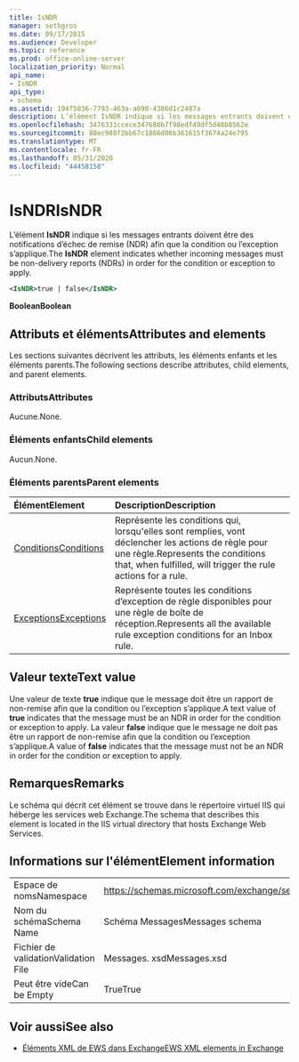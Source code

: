 ```yaml
---
title: IsNDR
manager: sethgros
ms.date: 09/17/2015
ms.audience: Developer
ms.topic: reference
ms.prod: office-online-server
localization_priority: Normal
api_name:
- IsNDR
api_type:
- schema
ms.assetid: 194f5836-7793-463a-a090-4386d1c2487a
description: L’élément IsNDR indique si les messages entrants doivent être des notifications d’échec de remise (NDR) afin que la condition ou l’exception s’applique.
ms.openlocfilehash: 3476331ccece347686b7f98edf49df5d48b8562e
ms.sourcegitcommit: 88ec988f2bb67c1866d06b361615f3674a24e795
ms.translationtype: MT
ms.contentlocale: fr-FR
ms.lasthandoff: 05/31/2020
ms.locfileid: "44458158"
---
```

# <a name="isndr"></a><span data-ttu-id="3574f-103">IsNDR</span><span class="sxs-lookup"><span data-stu-id="3574f-103">IsNDR</span></span>

<span data-ttu-id="3574f-104">L’élément **IsNDR** indique si les messages entrants doivent être des notifications d’échec de remise (NDR) afin que la condition ou l’exception s’applique.</span><span class="sxs-lookup"><span data-stu-id="3574f-104">The **IsNDR** element indicates whether incoming messages must be non-delivery reports (NDRs) in order for the condition or exception to apply.</span></span> 
  
```XML
<IsNDR>true | false</IsNDR>
```

 <span data-ttu-id="3574f-105">**Boolean**</span><span class="sxs-lookup"><span data-stu-id="3574f-105">**Boolean**</span></span>
## <a name="attributes-and-elements"></a><span data-ttu-id="3574f-106">Attributs et éléments</span><span class="sxs-lookup"><span data-stu-id="3574f-106">Attributes and elements</span></span>

<span data-ttu-id="3574f-107">Les sections suivantes décrivent les attributs, les éléments enfants et les éléments parents.</span><span class="sxs-lookup"><span data-stu-id="3574f-107">The following sections describe attributes, child elements, and parent elements.</span></span>
  
### <a name="attributes"></a><span data-ttu-id="3574f-108">Attributs</span><span class="sxs-lookup"><span data-stu-id="3574f-108">Attributes</span></span>

<span data-ttu-id="3574f-109">Aucune.</span><span class="sxs-lookup"><span data-stu-id="3574f-109">None.</span></span>
  
### <a name="child-elements"></a><span data-ttu-id="3574f-110">Éléments enfants</span><span class="sxs-lookup"><span data-stu-id="3574f-110">Child elements</span></span>

<span data-ttu-id="3574f-111">Aucun.</span><span class="sxs-lookup"><span data-stu-id="3574f-111">None.</span></span>
  
### <a name="parent-elements"></a><span data-ttu-id="3574f-112">Éléments parents</span><span class="sxs-lookup"><span data-stu-id="3574f-112">Parent elements</span></span>

|<span data-ttu-id="3574f-113">**Élément**</span><span class="sxs-lookup"><span data-stu-id="3574f-113">**Element**</span></span>|<span data-ttu-id="3574f-114">**Description**</span><span class="sxs-lookup"><span data-stu-id="3574f-114">**Description**</span></span>|
|:-----|:-----|
|[<span data-ttu-id="3574f-115">Conditions</span><span class="sxs-lookup"><span data-stu-id="3574f-115">Conditions</span></span>](conditions.md) <br/> |<span data-ttu-id="3574f-116">Représente les conditions qui, lorsqu'elles sont remplies, vont déclencher les actions de règle pour une règle.</span><span class="sxs-lookup"><span data-stu-id="3574f-116">Represents the conditions that, when fulfilled, will trigger the rule actions for a rule.</span></span>  <br/> |
|[<span data-ttu-id="3574f-117">Exceptions</span><span class="sxs-lookup"><span data-stu-id="3574f-117">Exceptions</span></span>](exceptions.md) <br/> |<span data-ttu-id="3574f-118">Représente toutes les conditions d’exception de règle disponibles pour une règle de boîte de réception.</span><span class="sxs-lookup"><span data-stu-id="3574f-118">Represents all the available rule exception conditions for an Inbox rule.</span></span>  <br/> |
   
## <a name="text-value"></a><span data-ttu-id="3574f-119">Valeur texte</span><span class="sxs-lookup"><span data-stu-id="3574f-119">Text value</span></span>

<span data-ttu-id="3574f-120">Une valeur de texte **true** indique que le message doit être un rapport de non-remise afin que la condition ou l’exception s’applique.</span><span class="sxs-lookup"><span data-stu-id="3574f-120">A text value of **true** indicates that the message must be an NDR in order for the condition or exception to apply.</span></span> <span data-ttu-id="3574f-121">La valeur **false** indique que le message ne doit pas être un rapport de non-remise afin que la condition ou l’exception s’applique.</span><span class="sxs-lookup"><span data-stu-id="3574f-121">A value of **false** indicates that the message must not be an NDR in order for the condition or exception to apply.</span></span> 
  
## <a name="remarks"></a><span data-ttu-id="3574f-122">Remarques</span><span class="sxs-lookup"><span data-stu-id="3574f-122">Remarks</span></span>

<span data-ttu-id="3574f-123">Le schéma qui décrit cet élément se trouve dans le répertoire virtuel IIS qui héberge les services web Exchange.</span><span class="sxs-lookup"><span data-stu-id="3574f-123">The schema that describes this element is located in the IIS virtual directory that hosts Exchange Web Services.</span></span>
  
## <a name="element-information"></a><span data-ttu-id="3574f-124">Informations sur l'élément</span><span class="sxs-lookup"><span data-stu-id="3574f-124">Element information</span></span>

|||
|:-----|:-----|
|<span data-ttu-id="3574f-125">Espace de noms</span><span class="sxs-lookup"><span data-stu-id="3574f-125">Namespace</span></span>  <br/> |https://schemas.microsoft.com/exchange/services/2006/messages  <br/> |
|<span data-ttu-id="3574f-126">Nom du schéma</span><span class="sxs-lookup"><span data-stu-id="3574f-126">Schema Name</span></span>  <br/> |<span data-ttu-id="3574f-127">Schéma Messages</span><span class="sxs-lookup"><span data-stu-id="3574f-127">Messages schema</span></span>  <br/> |
|<span data-ttu-id="3574f-128">Fichier de validation</span><span class="sxs-lookup"><span data-stu-id="3574f-128">Validation File</span></span>  <br/> |<span data-ttu-id="3574f-129">Messages. xsd</span><span class="sxs-lookup"><span data-stu-id="3574f-129">Messages.xsd</span></span>  <br/> |
|<span data-ttu-id="3574f-130">Peut être vide</span><span class="sxs-lookup"><span data-stu-id="3574f-130">Can be Empty</span></span>  <br/> |<span data-ttu-id="3574f-131">True</span><span class="sxs-lookup"><span data-stu-id="3574f-131">True</span></span>  <br/> |
   
## <a name="see-also"></a><span data-ttu-id="3574f-132">Voir aussi</span><span class="sxs-lookup"><span data-stu-id="3574f-132">See also</span></span>



- [<span data-ttu-id="3574f-133">Éléments XML de EWS dans Exchange</span><span class="sxs-lookup"><span data-stu-id="3574f-133">EWS XML elements in Exchange</span></span>](ews-xml-elements-in-exchange.md)

